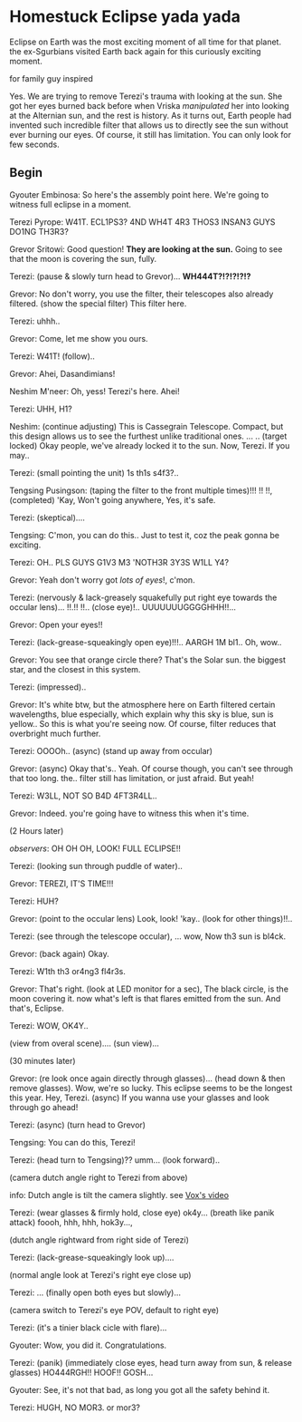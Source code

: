 # Homestuck Eclipse yada yada

Eclipse on Earth was the most exciting moment of all time for that planet. the ex-Sgurbians visited Earth back again for this curiously exciting moment.

for family guy inspired

Yes. We are trying to remove Terezi's trauma with looking at the sun. She got her eyes burned back before when Vriska *manipulated* her into looking at the Alternian sun, and the rest is history. As it turns out, Earth people had invented such incredible filter that allows us to directly see the sun without ever burning our eyes. Of course, it still has limitation. You can only look for few seconds.

## Begin

Gyouter Embinosa: So here's the assembly point here. We're going to witness full eclipse in a moment.

Terezi Pyrope: W41T. ECL1PS3? 4ND WH4T 4R3 THOS3 INSAN3 GUYS DO1NG TH3R3?

Grevor Sritowi: Good question! **They are looking at the sun.** Going to see that the moon is covering the sun, fully.

Terezi: (pause & slowly turn head to Grevor)... **WH444T?!?!?!?!?**

Grevor: No don't worry, you use the filter, their telescopes also already filtered. (show the special filter) This filter here.

Terezi: uhhh..

Grevor: Come, let me show you ours.

Terezi: W41T! (follow)..

Grevor: Ahei, Dasandimians!

Neshim M'neer: Oh, yess! Terezi's here. Ahei!

Terezi: UHH, H1?

Neshim: (continue adjusting) This is Cassegrain Telescope. Compact, but this design allows us to see the furthest unlike traditional ones. ... .. (target locked) Okay people, we've already locked it to the sun. Now, Terezi. If you may..

Terezi: (small pointing the unit) 1s th1s s4f3?..

Tengsing Pusingson: (taping the filter to the front multiple times)!!! !! !!, (completed) 'Kay, Won't going anywhere, Yes, it's safe.

Terezi: (skeptical)....

Tengsing: C'mon, you can do this.. Just to test it, coz the peak gonna be exciting.

Terezi: OH.. PLS GUYS G1V3 M3 'NOTH3R 3Y3S W1LL Y4?

Grevor: Yeah don't worry got *lots of eyes*!, c'mon.

Terezi: (nervously & lack-greasely squakefully put right eye towards the occular lens)... !!.!! !!.. (close eye)!.. UUUUUUUGGGGHHH!!...

Grevor: Open your eyes!!

Terezi: (lack-grease-squeakingly open eye)!!!.. AARGH 1M bl1.. Oh, wow..

Grevor: You see that orange circle there? That's the Solar sun. the biggest star, and the closest in this system.

Terezi: (impressed)..

Grevor: It's white btw, but the atmosphere here on Earth filtered certain wavelengths, blue especially, which explain why this sky is blue, sun is yellow.. So this is what you're seeing now. Of course, filter reduces that overbright much further.

Terezi: OOOOh.. (async) (stand up away from occular)

Grevor: (async) Okay that's.. Yeah. Of course though, you can't see through that too long. the.. filter still has limitation, or just afraid. But yeah!

Terezi: W3LL, NOT SO B4D 4FT3R4LL..

Grevor: Indeed. you're going have to witness this when it's time.

(2 Hours later)

*observers*: OH OH OH, LOOK! FULL ECLIPSE!!

Terezi: (looking sun through puddle of water)..

Grevor: TEREZI, IT'S TIME!!!

Terezi: HUH?

Grevor: (point to the occular lens) Look, look! 'kay.. (look for other things)!!..

Terezi: (see through the telescope occular), ... wow, Now th3 sun is bl4ck.

Grevor: (back again) Okay.

Terezi: W1th th3 or4ng3 fl4r3s.

Grevor: That's right. (look at LED monitor for a sec), The black circle, is the moon covering it. now what's left is that flares emitted from the sun. And that's, Eclipse.

Terezi: WOW, OK4Y..

(view from overal scene).... (sun view)...

(30 minutes later)

Grevor: (re look once again directly through glasses)... (head down & then remove glasses). Wow, we're so lucky. This eclipse seems to be the longest this year. Hey, Terezi. (async) If you wanna use your glasses and look through go ahead!

Terezi: (async) (turn head to Grevor)

Tengsing: You can do this, Terezi!

Terezi: (head turn to Tengsing)?? umm... (look forward).. 

(camera dutch angle right to Terezi from above)

info: Dutch angle is tilt the camera slightly. see [Vox's video](https://youtu.be/SHYfsYQDr6M )

Terezi: (wear glasses & firmly hold, close eye) ok4y... (breath like panik attack) foooh, hhh, hhh, hok3y...,

(dutch angle rightward from right side of Terezi)

Terezi: (lack-grease-squeakingly look up)....

(normal angle look at Terezi's right eye close up)

Terezi: ... (finally open both eyes but slowly)...

(camera switch to Terezi's eye POV, default to right eye)

Terezi: (it's a tinier black cicle with flare)...

Gyouter: Wow, you did it. Congratulations.

Terezi: (panik) (immediately close eyes, head turn away from sun, & release glasses) HO444RGH!! HOOF!! GOSH...

Gyouter: See, it's not that bad, as long you got all the safety behind it.

Terezi: HUGH, NO MOR3. or mor3?